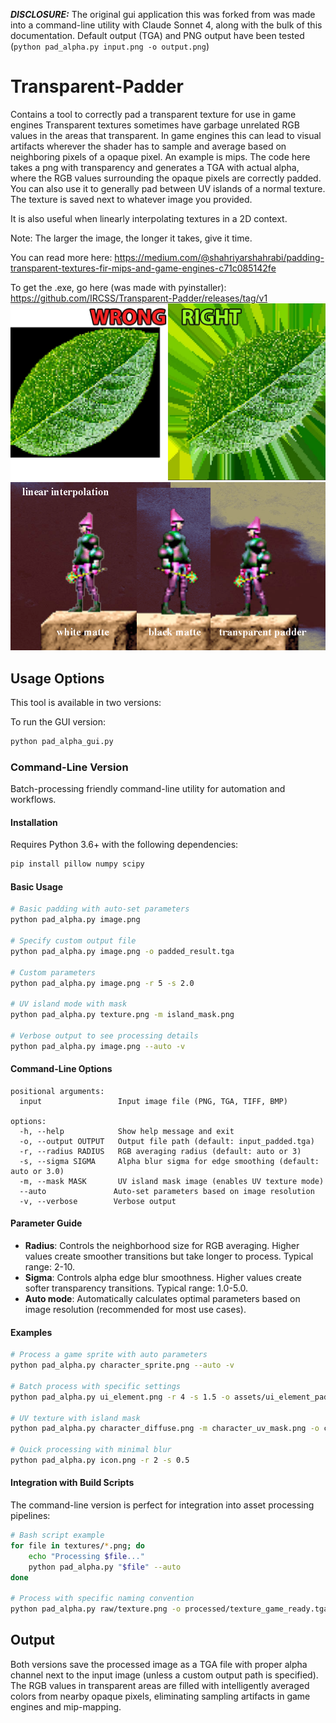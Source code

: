 ***DISCLOSURE:*** The original gui application this was forked from was made into a command-line utility with Claude Sonnet 4, along with the bulk of this documentation. Default output (TGA) and PNG output have been tested (`python pad_alpha.py input.png -o output.png`)

# Transparent-Padder

Contains a tool to correctly pad a transparent texture for use in game engines 
Transparent textures sometimes have garbage unrelated RGB values in the areas that transparent. In game engines this can lead to visual artifacts wherever the shader has to sample and average based on neighboring pixels of a opaque pixel. An example is mips. The code here takes a png with transparency and generates a TGA with actual alpha, where the RGB values surrounding the opaque pixels are correctly padded. You can also use it to generally pad between UV islands of a normal texture. The texture is saved next to whatever image you provided.

It is also useful when linearly interpolating textures in a 2D context. 

Note: The larger the image, the longer it takes, give it time.

You can read more here: https://medium.com/@shahriyarshahrabi/padding-transparent-textures-fir-mips-and-game-engines-c71c085142fe

To get the .exe, go here (was made with pyinstaller): https://github.com/IRCSS/Transparent-Padder/releases/tag/v1
![cover](documentation/cover.jpg "Padding Transparency")
![cover](documentation/comparison.png "Padding Transparency")

## Usage Options

This tool is available in two versions:

To run the GUI version:
```bash
python pad_alpha_gui.py
```

### Command-Line Version
Batch-processing friendly command-line utility for automation and workflows.

#### Installation
Requires Python 3.6+ with the following dependencies:
```bash
pip install pillow numpy scipy
```

#### Basic Usage
```bash
# Basic padding with auto-set parameters
python pad_alpha.py image.png

# Specify custom output file
python pad_alpha.py image.png -o padded_result.tga

# Custom parameters
python pad_alpha.py image.png -r 5 -s 2.0

# UV island mode with mask
python pad_alpha.py texture.png -m island_mask.png

# Verbose output to see processing details
python pad_alpha.py image.png --auto -v
```

#### Command-Line Options
```
positional arguments:
  input                 Input image file (PNG, TGA, TIFF, BMP)

options:
  -h, --help            Show help message and exit
  -o, --output OUTPUT   Output file path (default: input_padded.tga)
  -r, --radius RADIUS   RGB averaging radius (default: auto or 3)
  -s, --sigma SIGMA     Alpha blur sigma for edge smoothing (default: auto or 3.0)
  -m, --mask MASK       UV island mask image (enables UV texture mode)
  --auto               Auto-set parameters based on image resolution
  -v, --verbose        Verbose output
```

#### Parameter Guide
- **Radius**: Controls the neighborhood size for RGB averaging. Higher values create smoother transitions but take longer to process. Typical range: 2-10.
- **Sigma**: Controls alpha edge blur smoothness. Higher values create softer transparency transitions. Typical range: 1.0-5.0.
- **Auto mode**: Automatically calculates optimal parameters based on image resolution (recommended for most use cases).

#### Examples
```bash
# Process a game sprite with auto parameters
python pad_alpha.py character_sprite.png --auto -v

# Batch process with specific settings
python pad_alpha.py ui_element.png -r 4 -s 1.5 -o assets/ui_element_padded.tga

# UV texture with island mask
python pad_alpha.py character_diffuse.png -m character_uv_mask.png -o character_diffuse_padded.tga

# Quick processing with minimal blur
python pad_alpha.py icon.png -r 2 -s 0.5
```

#### Integration with Build Scripts
The command-line version is perfect for integration into asset processing pipelines:

```bash
# Bash script example
for file in textures/*.png; do
    echo "Processing $file..."
    python pad_alpha.py "$file" --auto
done

# Process with specific naming convention
python pad_alpha.py raw/texture.png -o processed/texture_game_ready.tga
```

## Output
Both versions save the processed image as a TGA file with proper alpha channel next to the input image (unless a custom output path is specified). The RGB values in transparent areas are filled with intelligently averaged colors from nearby opaque pixels, eliminating sampling artifacts in game engines and mip-mapping.
